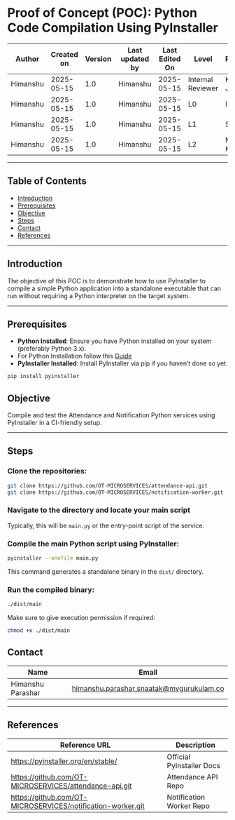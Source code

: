 # Proof of Concept (POC): Python Code Compilation Using PyInstaller

| Author   | Created on | Version | Last updated by | Last Edited On | Level             | Reviewer        |
|----------|------------|---------|------------------|----------------|-------------------|-----------------|
| Himanshu | 2025-05-15 | 1.0     | Himanshu         | 2025-05-15     | Internal Reviewer | Komal Jaiswal   |
| Himanshu | 2025-05-15 | 1.0     | Himanshu         | 2025-05-15     | L0                | Imran           |
| Himanshu | 2025-05-15 | 1.0     | Himanshu         | 2025-05-15     | L1                | Shashi          |
| Himanshu | 2025-05-15 | 1.0     | Himanshu         | 2025-05-15     | L2                | Mahesh Kumar    |

---

## Table of Contents

- [Introduction](#introduction)
- [Prerequisites](#prerequisites)
- [Objective](#objective)
- [Steps](#steps)
- [Contact](#contact)
- [References](#references)

---

## Introduction

The objective of this POC is to demonstrate how to use PyInstaller to compile a simple Python application into a standalone executable that can run without requiring a Python interpreter on the target system.

---

## Prerequisites

- **Python Installed**: Ensure you have Python installed on your system (preferably Python 3.x).
- For Python Installation follow this [Guide](https://github.com/Cloud-NInja-snaatak/Documentation/blob/aditya_scrum13/commonstack/applications/python/installation/installation_guide.md)
- **PyInstaller Installed**: Install PyInstaller via pip if you haven’t done so yet.

```bash
pip install pyinstaller
```
## Objective

Compile and test the Attendance and Notification Python services using PyInstaller in a CI-friendly setup.

---

## Steps

### Clone the repositories:

```bash
git clone https://github.com/OT-MICROSERVICES/attendance-api.git
git clone https://github.com/OT-MICROSERVICES/notification-worker.git
```
### Navigate to the directory and locate your main script  
Typically, this will be `main.py` or the entry-point script of the service.

### Compile the main Python script using PyInstaller:

```bash
pyinstaller --onefile main.py
```
This command generates a standalone binary in the `dist/` directory.

### Run the compiled binary:

```bash
./dist/main
```
Make sure to give execution permission if required:

```bash
chmod +x ./dist/main
```

## Contact

| Name              | Email                                         |
|-------------------|-----------------------------------------------|
| Himanshu Parashar | himanshu.parashar.snaatak@mygurukulam.co      |

---

## References

| Reference URL                                               | Description                 |
|-------------------------------------------------------------|-----------------------------|
| https://pyinstaller.org/en/stable/                          | Official PyInstaller Docs    |
| https://github.com/OT-MICROSERVICES/attendance-api.git      | Attendance API Repo          |
| https://github.com/OT-MICROSERVICES/notification-worker.git | Notification Worker Repo     |
